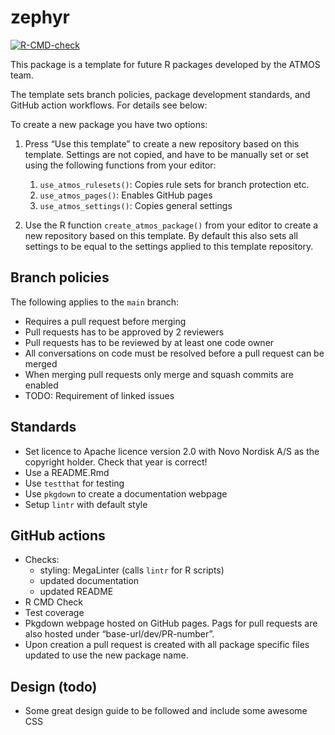 
<!-- README.md is generated from README.Rmd. Please edit that file -->

# zephyr

<!-- badges: start -->

[![R-CMD-check](https://github.com/NN-OpenSource/zephyr/actions/workflows/R-CMD-check.yaml/badge.svg)](https://github.com/NN-OpenSource/zephyr/actions/workflows/R-CMD-check.yaml)
<!-- badges: end -->

This package is a template for future R packages developed by the ATMOS
team.

The template sets branch policies, package development standards, and
GitHub action workflows. For details see below:

To create a new package you have two options:

1.  Press “Use this template” to create a new repository based on this
    template. Settings are not copied, and have to be manually set or
    set using the following functions from your editor:

    1.  `use_atmos_rulesets()`: Copies rule sets for branch protection
        etc.
    2.  `use_atmos_pages()`: Enables GitHub pages
    3.  `use_atmos_settings()`: Copies general settings

2.  Use the R function `create_atmos_package()` from your editor to
    create a new repository based on this template. By default this also
    sets all settings to be equal to the settings applied to this
    template repository.

## Branch policies

The following applies to the `main` branch:

- Requires a pull request before merging
- Pull requests has to be approved by 2 reviewers
- Pull requests has to be reviewed by at least one code owner
- All conversations on code must be resolved before a pull request can
  be merged
- When merging pull requests only merge and squash commits are enabled
- TODO: Requirement of linked issues

## Standards

- Set licence to Apache licence version 2.0 with Novo Nordisk A/S as the
  copyright holder. Check that year is correct!
- Use a README.Rmd
- Use `testthat` for testing
- Use `pkgdown` to create a documentation webpage
- Setup `lintr` with default style

## GitHub actions

- Checks:
  - styling: MegaLinter (calls `lintr` for R scripts)
  - updated documentation
  - updated README
- R CMD Check
- Test coverage
- Pkgdown webpage hosted on GitHub pages. Pags for pull requests are
  also hosted under “base-url/dev/PR-number”.
- Upon creation a pull request is created with all package specific
  files updated to use the new package name.

## Design (todo)

- Some great design guide to be followed and include some awesome CSS
